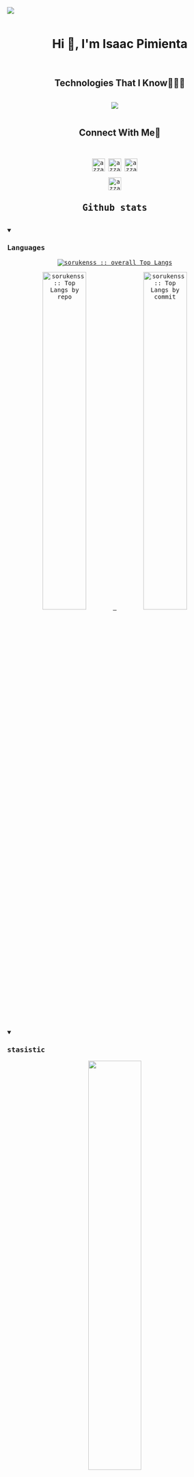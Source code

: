 <img src="https://user-images.githubusercontent.com/73097560/115834477-dbab4500-a447-11eb-908a-139a6edaec5c.gif">

<!--h1 without bottom border-->
<div id="user-content-toc">
  <ul align="center">
    <summary><h1 style="display: inline-block">Hi 👋, I'm Isaac Pimienta</h1></summary>
  </ul>
</div>


<div id="user-content-toc">
  <ul align="center">
    <summary><h2 style="display: inline-block">Technologies That I Know👨🏻‍💻</h2></summary>
  </ul>
</div>
<!--tech stack icons-->
<p align="center">
  <a href="https://skillicons.dev">
<img src="https://skillicons.dev/icons?i=git,bootstrap,cpp,css,discord,docker,angular,figma,firebase,github,html,java,js,linux,mongodb,nodejs,postman,py,flutter,dart,unity,ts,vscode&perline=14" />
  </a>
</p>


<!-- Connect with me -->
<!--h2 without bottom border-->
<div id="user-content-toc">
  <ul align="center">
    <summary><h2 style="display: inline-block">Connect With Me🤝</h2></summary>
  </ul>
</div>

<div>
  <samp>
    <p align="center">
      <br/>
      <a href="https://www.linkedin.com/in/isaac-david-pimienta-morales-3187bb238/" target="blank"><img align="center"
         src="https://img.shields.io/badge/linkedin-%231DA1F2.svg?style=for-the-badge&logo=linkedin&logoColor=white"
         alt="azzar" height="30"/></a>
      <a href="https://www.facebook.com/isaac.pimienta" target="blank"><img align="center"
         src="https://img.shields.io/badge/facebook-4267B2.svg?style=for-the-badge&logo=facebook&logoColor=white"
         alt="azzar" height="30"/></a>
      <a href="mailto:isaacpimienta358@gmail.com" target="blank"><img align="center"
         src="https://img.shields.io/badge/gmail-EA4335.svg?style=for-the-badge&logo=gmail&logoColor=white"
         alt="azzar" height="30"/></a>
    </p>
  <p align="center">
      <a href="https://www.instagram.com/isaacpimienta" target="blank"><img align="center"
         src="https://img.shields.io/badge/instagram-%23E4405F.svg?style=for-the-badge&logo=Instagram&logoColor=white"
         alt="azzar" height="30"/></a>
      <br>
    </p>
  </samp>
</div>

<div>
  <samp>
    <h2 align="center"> Github stats </h2>
      <br/>
    <details open>
  <summary><h3>Languages</h3></summary>
            <p align="center">
        <a href="https://github.com/sorukenss/">
          <img src="https://github-readme-stats.vercel.app/api/top-langs/?username=sorukenss&langs_count=6&theme=gruvbox&layout=compact&hide_border=true"
          alt="sorukenss :: overall Top Langs " /></a>
      </p>
        <p align="center">
          <a href="https://github.com/sorukenss/">
          <img width="45%" src="https://github-profile-summary-cards.vercel.app/api/cards/repos-per-language?username=sorukenss&theme=gruvbox&layout=compact&hide_border=true"
          alt="sorukenss :: Top Langs by repo" />
          <img width="45%" src="https://github-profile-summary-cards.vercel.app/api/cards/most-commit-language?username=sorukenss&theme=gruvbox&layout=compact&hide_border=true"
          alt="sorukenss :: Top Langs by commit" />
          </a>
        </p>
</details>
    <details open>
  <summary><h3>stasistic</h3></summary>
        <p align="center">
          <a href="https://github.com/sorukenss/">
          <img width="49.5%" src="https://github-readme-stats.vercel.app/api?username=sorukenss&show_icons=true&theme=gruvbox&hide_border=true" />
          <img width="49.5%" src="https://github-readme-streak-stats.herokuapp.com/?user=sorukenss&theme=gruvbox&hide_border=true" />
          </a>
       </p>
     <br>
     </samp>
  </div>    
